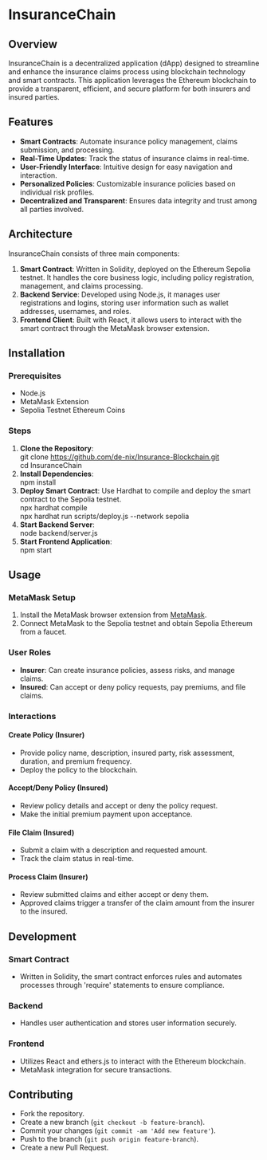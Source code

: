 # InsuranceChain

## Overview

InsuranceChain is a decentralized application (dApp) designed to streamline and enhance the insurance claims process using blockchain technology and smart contracts. This application leverages the Ethereum blockchain to provide a transparent, efficient, and secure platform for both insurers and insured parties.

## Features

- **Smart Contracts**: Automate insurance policy management, claims submission, and processing.
- **Real-Time Updates**: Track the status of insurance claims in real-time.
- **User-Friendly Interface**: Intuitive design for easy navigation and interaction.
- **Personalized Policies**: Customizable insurance policies based on individual risk profiles.
- **Decentralized and Transparent**: Ensures data integrity and trust among all parties involved.

## Architecture

InsuranceChain consists of three main components:

1. **Smart Contract**: Written in Solidity, deployed on the Ethereum Sepolia testnet. It handles the core business logic, including policy registration, management, and claims processing.
2. **Backend Service**: Developed using Node.js, it manages user registrations and logins, storing user information such as wallet addresses, usernames, and roles.
3. **Frontend Client**: Built with React, it allows users to interact with the smart contract through the MetaMask browser extension.

## Installation

### Prerequisites

- Node.js
- MetaMask Extension
- Sepolia Testnet Ethereum Coins

### Steps

1. **Clone the Repository**: <br/>
   git clone https://github.com/de-nix/Insurance-Blockchain.git <br/>
   cd InsuranceChain
2. **Install Dependencies**: <br/>
   npm install
3. **Deploy Smart Contract**: Use Hardhat to compile and deploy the smart contract to the Sepolia testnet. <br/>
  npx hardhat compile <br/>
  npx hardhat run scripts/deploy.js --network sepolia <br/>
4. **Start Backend Server**: <br/>
  node backend/server.js
5. **Start Frontend Application**: <br/>
   npm start
## Usage

### MetaMask Setup

1. Install the MetaMask browser extension from [MetaMask](https://metamask.io/).
2. Connect MetaMask to the Sepolia testnet and obtain Sepolia Ethereum from a faucet.

### User Roles

- **Insurer**: Can create insurance policies, assess risks, and manage claims.
- **Insured**: Can accept or deny policy requests, pay premiums, and file claims.

### Interactions

#### Create Policy (Insurer)

- Provide policy name, description, insured party, risk assessment, duration, and premium frequency.
- Deploy the policy to the blockchain.

#### Accept/Deny Policy (Insured)

- Review policy details and accept or deny the policy request.
- Make the initial premium payment upon acceptance.

#### File Claim (Insured)

- Submit a claim with a description and requested amount.
- Track the claim status in real-time.

#### Process Claim (Insurer)

- Review submitted claims and either accept or deny them.
- Approved claims trigger a transfer of the claim amount from the insurer to the insured.

## Development

### Smart Contract

- Written in Solidity, the smart contract enforces rules and automates processes through 'require' statements to ensure compliance.

### Backend

- Handles user authentication and stores user information securely.

### Frontend

- Utilizes React and ethers.js to interact with the Ethereum blockchain.
- MetaMask integration for secure transactions.

## Contributing

- Fork the repository.
- Create a new branch (`git checkout -b feature-branch`).
- Commit your changes (`git commit -am 'Add new feature'`).
- Push to the branch (`git push origin feature-branch`).
- Create a new Pull Request.
